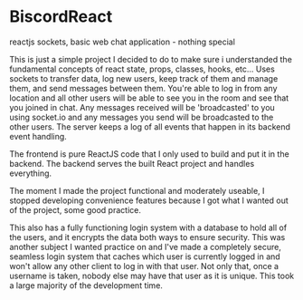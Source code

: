 # BiscordReact
reactjs sockets, basic web chat application - nothing special

This is just a simple project I decided to do to make sure i understanded the fundamental concepts of react state, props, classes, hooks, etc...
Uses sockets to transfer data, log new users, keep track of them and manage them, and send messages between them.
You're able to log in from any location and all other users will be able to see you in the room and see that you joined in chat.
Any messages received will be 'broadcasted' to you using socket.io and any messages you send will be broadcasted to the other users.
The server keeps a log of all events that happen in its backend event handling.

The frontend is pure ReactJS code that I only used to build and put it in the backend. 
The backend serves the built React project and handles everything.

The moment I made the project functional and moderately useable, I stopped developing convenience features because I got what I wanted out of the project,
some good practice.

This also has a fully functioning login system with a database to hold all of the users, and it encrypts the data both ways to ensure security.
This was another subject I wanted practice on and I've made a completely secure, seamless login system that caches which user is currently logged in
and won't allow any other client to log in with that user. Not only that, once a username is taken, nobody else may have that user as it is unique.
This took a large majority of the development time.
